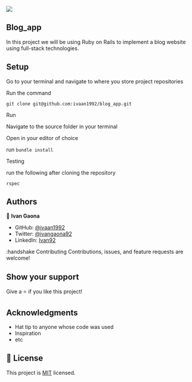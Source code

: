![](https://img.shields.io/badge/Microverse-blueviolet)

## Blog_app

In this project we will be using Ruby on Rails to implement a blog website using full-stack technologies.

## Setup

Go to your terminal and navigate to where you store project repositories

Run the command 

`git clone git@github.com:ivaan1992/blog_app.git`

Run

Navigate to the source folder in your terminal

Open in your editor of choice

run `bundle install`

Testing

run the following after cloning the repository

`rspec`

## Authors

👤 **Ivan Gaona**

- GitHub: [@ivaan1992](https://github.com/ivaan1992)
- Twitter: [@ivangaona92](https://twitter.com/ivangaona92)
- LinkedIn: [Ivan92](https://www.linkedin.com/in/ivan-linares-gaona/)


:handshake Contributing
Contributions, issues, and feature requests are welcome!

## Show your support

Give a ⭐️ if you like this project!

## Acknowledgments

- Hat tip to anyone whose code was used
- Inspiration
- etc

## 📝 License

This project is [MIT](./MIT.md) licensed.